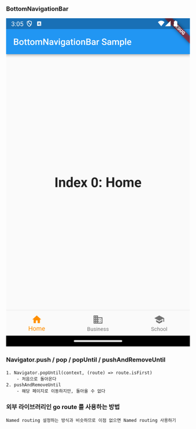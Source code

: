 ### BottomNavigationBar
![](assets/bottom_navigation_bar.png)

### Navigator.push / pop / popUntil / pushAndRemoveUntil
    1. Navigator.popUntil(context, (route) => route.isFirst)
        - 처음으로 돌아온다
    2. pushAndRemoveUntil
        - 해당 페이지로 이동하지만, 돌아올 수 없다

### 외부 라이브러리인 go route 를 사용하는 방법
    Named routing 설정하는 방식과 비슷하므로 이점 없으면 Named routing 사용하기
